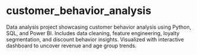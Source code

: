 # customer_behavior_analysis
Data analysis project showcasing customer behavior analysis using Python, SQL, and Power BI. Includes data cleaning, feature engineering, loyalty segmentation, and discount behavior insights. Visualized with interactive dashboard to uncover revenue and age group trends.
